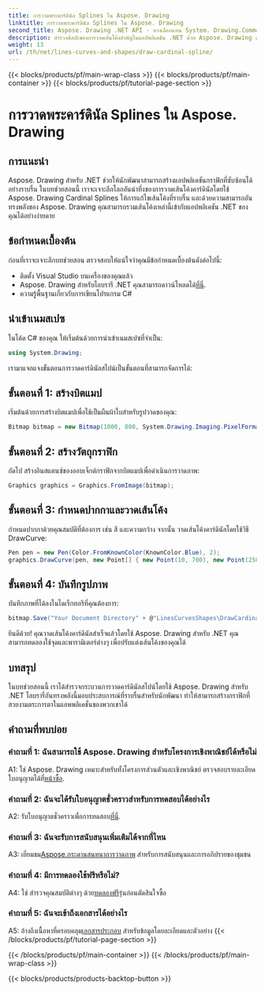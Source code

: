 ```yaml
---
title: การวาดพระคาร์ดินัล Splines ใน Aspose. Drawing
linktitle: การวาดพระคาร์ดินัล Splines ใน Aspose. Drawing
second_title: Aspose. Drawing .NET API - ทางเลือกแทน System. Drawing.Common
description: สำรวจศิลปะของการวาดเส้นโค้งสำคัญในแอปพลิเคชัน .NET ด้วย Aspose. Drawing สร้างเส้นโค้งเรียบเนียนได้อย่างง่ายดาย
weight: 13
url: /th/net/lines-curves-and-shapes/draw-cardinal-spline/
---
```


{{< blocks/products/pf/main-wrap-class >}}
{{< blocks/products/pf/main-container >}}
{{< blocks/products/pf/tutorial-page-section >}}

# การวาดพระคาร์ดินัล Splines ใน Aspose. Drawing

## การแนะนำ

Aspose. Drawing สำหรับ .NET ช่วยให้นักพัฒนาสามารถสร้างแอปพลิเคชันกราฟิกที่ซับซ้อนได้อย่างราบรื่น ในบทช่วยสอนนี้ เราจะเจาะลึกโลกอันน่าทึ่งของการวาดเส้นโค้งคาร์ดินัลโดยใช้ Aspose. Drawing Cardinal Splines ให้การแก้ไขเส้นโค้งที่ราบรื่น และด้วยความสามารถอันทรงพลังของ Aspose. Drawing คุณสามารถรวมเส้นโค้งเหล่านี้เข้ากับแอปพลิเคชัน .NET ของคุณได้อย่างง่ายดาย

## ข้อกำหนดเบื้องต้น

ก่อนที่เราจะเจาะลึกบทช่วยสอน ตรวจสอบให้แน่ใจว่าคุณมีข้อกำหนดเบื้องต้นดังต่อไปนี้:

- ติดตั้ง Visual Studio บนเครื่องของคุณแล้ว
-  Aspose. Drawing สำหรับไลบรารี .NET คุณสามารถดาวน์โหลดได้[ที่นี่](https://releases.aspose.com/drawing/net/).
- ความรู้พื้นฐานเกี่ยวกับการเขียนโปรแกรม C#

## นำเข้าเนมสเปซ

ในโค้ด C# ของคุณ ให้เริ่มต้นด้วยการนำเข้าเนมสเปซที่จำเป็น:

```csharp
using System.Drawing;
```

เรามาแจกแจงขั้นตอนการวาดคาร์ดินัลสไปน์เป็นขั้นตอนที่สามารถจัดการได้:

## ขั้นตอนที่ 1: สร้างบิตแมป

เริ่มต้นด้วยการสร้างบิตแมปเพื่อใช้เป็นผืนผ้าใบสำหรับรูปวาดของคุณ:

```csharp
Bitmap bitmap = new Bitmap(1000, 800, System.Drawing.Imaging.PixelFormat.Format32bppPArgb);
```

## ขั้นตอนที่ 2: สร้างวัตถุกราฟิก

ถัดไป สร้างอินสแตนซ์ของออบเจ็กต์กราฟิกจากบิตแมปเพื่อดำเนินการวาดภาพ:

```csharp
Graphics graphics = Graphics.FromImage(bitmap);
```

## ขั้นตอนที่ 3: กำหนดปากกาและวาดเส้นโค้ง

กำหนดปากกาด้วยคุณสมบัติที่ต้องการ เช่น สี และความกว้าง จากนั้น วาดเส้นโค้งคาร์ดินัลโดยใช้วิธี DrawCurve:

```csharp
Pen pen = new Pen(Color.FromKnownColor(KnownColor.Blue), 2);
graphics.DrawCurve(pen, new Point[] { new Point(10, 700), new Point(250, 500), new Point(500, 10), new Point(750, 500), new Point(990, 700) });
```

## ขั้นตอนที่ 4: บันทึกรูปภาพ

บันทึกภาพที่ได้ลงในไดเร็กทอรีที่คุณต้องการ:

```csharp
bitmap.Save("Your Document Directory" + @"LinesCurvesShapes\DrawCardinalSpline_out.png");
```

ยินดีด้วย! คุณวาดเส้นโค้งคาร์ดินัลสำเร็จแล้วโดยใช้ Aspose. Drawing สำหรับ .NET คุณสามารถทดลองใช้จุดและพารามิเตอร์ต่างๆ เพื่อปรับแต่งเส้นโค้งของคุณได้

## บทสรุป

ในบทช่วยสอนนี้ เราได้สำรวจกระบวนการวาดคาร์ดินัลสไปน์โดยใช้ Aspose. Drawing สำหรับ .NET ไลบรารี่อันทรงพลังนี้มอบประสบการณ์ที่ราบรื่นสำหรับนักพัฒนา ทำให้สามารถสร้างกราฟิกที่สวยงามตระการตาในแอพพลิเคชั่นของพวกเขาได้

## คำถามที่พบบ่อย

### คำถามที่ 1: ฉันสามารถใช้ Aspose. Drawing สำหรับโครงการเชิงพาณิชย์ได้หรือไม่

 A1: ใช่ Aspose. Drawing เหมาะสำหรับทั้งโครงการส่วนตัวและเชิงพาณิชย์ ตรวจสอบรายละเอียดใบอนุญาตได้ที่[หน้าซื้อ](https://purchase.aspose.com/buy).

### คำถามที่ 2: ฉันจะได้รับใบอนุญาตชั่วคราวสำหรับการทดสอบได้อย่างไร

 A2: รับใบอนุญาตชั่วคราวเพื่อการทดสอบ[ที่นี่](https://purchase.aspose.com/temporary-license/).

### คำถามที่ 3: ฉันจะรับการสนับสนุนเพิ่มเติมได้จากที่ไหน

 A3: เยี่ยมชม[Aspose.กระดานสนทนาการวาดภาพ](https://forum.aspose.com/c/diagram/17) สำหรับการสนับสนุนและการอภิปรายของชุมชน

### คำถามที่ 4: มีการทดลองใช้ฟรีหรือไม่?

 A4: ใช่ สำรวจคุณสมบัติต่างๆ ด้วย[ทดลองฟรี](https://releases.aspose.com/)รุ่นก่อนตัดสินใจซื้อ

### คำถามที่ 5: ฉันจะเข้าถึงเอกสารได้อย่างไร

 A5: อ้างถึงเนื้อหาที่ครอบคลุม[เอกสารประกอบ](https://reference.aspose.com/drawing/net/) สำหรับข้อมูลโดยละเอียดและตัวอย่าง
{{< /blocks/products/pf/tutorial-page-section >}}

{{< /blocks/products/pf/main-container >}}
{{< /blocks/products/pf/main-wrap-class >}}

{{< blocks/products/products-backtop-button >}}
